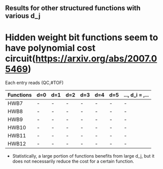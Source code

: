 ## Results for other structured functions with various d_j 
# Hidden weight bit functions seem to have polynomial cost circuit(https://arxiv.org/abs/2007.05469)
Each entry reads (QC,#TOF)  

|  Functions |      d=0      |      d=1      |      d=2      |      d=3      |      d=4      |      d=5      |..., d_i = ,... |
|    ----    |      ----     |     ----      |     ----      |     ----      |     ----      |     ----      |      ----                    |
|    HWB7    |        -      |       -       |       -       |       -       |       -       |       -       |      -                       |
|    HWB8    |        -      |       -       |       -       |       -       |       -       |       -       |      -                       |
|    HWB9    |        -      |       -       |       -       |       -       |       -       |       -       |      -                       |
|    HWB10   |        -      |       -       |       -       |       -       |       -       |       -       |      -                       |
|    HWB11   |        -      |       -       |       -       |       -       |       -       |       -       |      -                       |
|    HWB12   |        -      |       -       |       -       |       -       |       -       |       -       |      -                       |
* Statistically, a large portion of functions benefits from large d_j, but it does not necessarily reduce the cost for a certain function.
